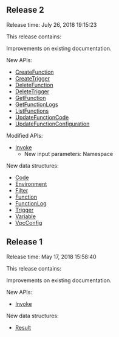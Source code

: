 ## Release 2

Release time: July 26, 2018 19:15:23

This release contains:

Improvements on existing documentation.

New APIs:

* [CreateFunction](/document/api/583/18586)
* [CreateTrigger](/document/api/583/18589)
* [DeleteFunction](/document/api/583/18585)
* [DeleteTrigger](/document/api/583/18588)
* [GetFunction](/document/api/583/18584)
* [GetFunctionLogs](/document/api/583/18583)
* [ListFunctions](/document/api/583/18582)
* [UpdateFunctionCode](/document/api/583/18581)
* [UpdateFunctionConfiguration](/document/api/583/18580)

Modified APIs:

* [Invoke](/document/api/583/17243)
	* New input parameters: Namespace

New data structures:

* [Code](/document/api/583/17244#Code)
* [Environment](/document/api/583/17244#Environment)
* [Filter](/document/api/583/17244#Filter)
* [Function](/document/api/583/17244#Function)
* [FunctionLog](/document/api/583/17244#FunctionLog)
* [Trigger](/document/api/583/17244#Trigger)
* [Variable](/document/api/583/17244#Variable)
* [VpcConfig](/document/api/583/17244#VpcConfig)

## Release 1

Release time: May 17, 2018 15:58:40

This release contains:

Improvements on existing documentation.

New APIs:

* [Invoke](/document/api/583/17243)

New data structures:

* [Result](/document/api/583/17244#Result)

